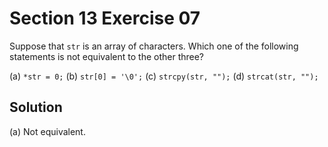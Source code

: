 # Section 13 Exercise 07

Suppose that `str` is an array of characters. Which one of the following statements is not equivalent to the other three?

(a) `*str = 0;`
(b) `str[0] = '\0';`
(c) `strcpy(str, "");`
(d) `strcat(str, "");`

## Solution

(a) Not equivalent.

